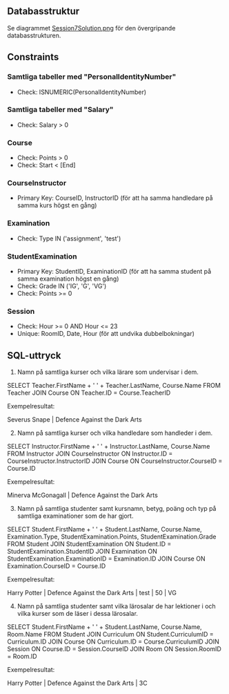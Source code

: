 ## Databasstruktur

Se diagrammet [Session7Solution.png](Session7Solution.png) för den övergripande databasstrukturen.

## Constraints

### Samtliga tabeller med "PersonalIdentityNumber"
- Check: ISNUMERIC(PersonalIdentityNumber)

### Samtliga tabeller med "Salary"
- Check: Salary > 0

### Course
- Check: Points > 0
- Check: Start < [End]

### CourseInstructor
- Primary Key: CourseID, InstructorID (för att ha samma handledare på samma kurs
  högst en gång)

### Examination
- Check: Type IN ('assignment', 'test')

### StudentExamination
- Primary Key: StudentID, ExaminationID (för att ha samma student på samma
  examination högst en gång)
- Check: Grade IN ('IG', 'G', 'VG')
- Check: Points >= 0

### Session
- Check: Hour >= 0 AND Hour <= 23
- Unique: RoomID, Date, Hour (för att undvika dubbelbokningar)

## SQL-uttryck

1. Namn på samtliga kurser och vilka lärare som undervisar i dem.

SELECT
	Teacher.FirstName + ' ' + Teacher.LastName,
	Course.Name
FROM Teacher
JOIN Course ON Teacher.ID = Course.TeacherID

Exempelresultat:

Severus Snape | Defence Against the Dark Arts

2. Namn på samtliga kurser och vilka handledare som handleder i dem.

SELECT
	Instructor.FirstName + ' ' + Instructor.LastName,
	Course.Name
FROM Instructor
JOIN CourseInstructor ON Instructor.ID = CourseInstructor.InstructorID
JOIN Course ON CourseInstructor.CourseID = Course.ID

Exempelresultat:

Minerva McGonagall | Defence Against the Dark Arts

3. Namn på samtliga studenter samt kursnamn, betyg, poäng och typ på samtliga
   examinationer som de har gjort.

SELECT
	Student.FirstName + ' ' + Student.LastName,
	Course.Name,
	Examination.Type,
	StudentExamination.Points,
	StudentExamination.Grade
FROM Student
JOIN StudentExamination ON Student.ID = StudentExamination.StudentID
JOIN Examination ON StudentExamination.ExaminationID = Examination.ID
JOIN Course ON Examination.CourseID = Course.ID

Exempelresultat:

Harry Potter | Defence Against the Dark Arts | test | 50 | VG

4. Namn på samtliga studenter samt vilka lärosalar de har lektioner i och vilka
   kurser som de läser i dessa lärosalar.

SELECT
	Student.FirstName + ' ' + Student.LastName,
	Course.Name,
	Room.Name
FROM Student
JOIN Curriculum ON Student.CurriculumID = Curriculum.ID
JOIN Course ON Curriculum.ID = Course.CurriculumID
JOIN Session ON Course.ID = Session.CourseID
JOIN Room ON Session.RoomID = Room.ID

Exempelresultat:

Harry Potter | Defence Against the Dark Arts | 3C
